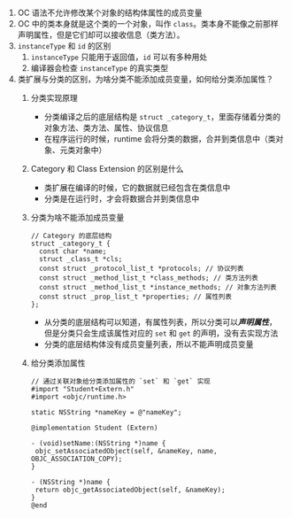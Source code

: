 #

1. OC 语法不允许修改某个对象的结构体属性的成员变量
1. OC 中的类本身就是这个类的一个对象，叫作 `class`。类本身不能像之前那样声明属性，但是它们却可以接收信息（类方法）。
1. `instanceType` 和 `id` 的区别
   1. `instanceType` 只能用于返回值，`id` 可以有多种用处
   1. 编译器会检查 `instanceType` 的真实类型
1. 类扩展与分类的区别，为啥分类不能添加成员变量，如何给分类添加属性？
   1. 分类实现原理
      - 分类编译之后的底层结构是 `struct _category_t`，里面存储着分类的对象方法、类方法、属性、协议信息
      - 在程序运行的时候，runtime 会将分类的数据，合并到类信息中（类对象、元类对象中）
   1. Category 和 Class Extension 的区别是什么
      - 类扩展在编译的时候，它的数据就已经包含在类信息中
      - 分类是在运行时，才会将数据合并到类信息中
   1. 分类为啥不能添加成员变量

      ```objc
      // Category 的底层结构
      struct _category_t {
        const char *name;
        struct _class_t *cls;
        const struct _protocol_list_t *protocols; // 协议列表
        const struct _method_list_t *class_methods; // 类方法列表
        const struct _method_list_t *instance_methods; // 对象方法列表
        const struct _prop_list_t *properties; // 属性列表
      };
      ```

      - 从分类的底层结构可以知道，有属性列表，所以分类可以***声明属性***，但是分类只会生成该属性对应的 `set` 和 `get` 的声明，没有去实现方法
      - 分类的底层结构体没有成员变量列表，所以不能声明成员变量
   1. 给分类添加属性

       ```objc
       // 通过关联对象给分类添加属性的 `set` 和 `get` 实现
       #import "Student+Extern.h"
       #import <objc/runtime.h>

       static NSString *nameKey = @"nameKey";

       @implementation Student (Extern)

       - (void)setName:(NSString *)name {
        objc_setAssociatedObject(self, &nameKey, name, OBJC_ASSOCIATION_COPY);
       }

       - (NSString *)name {
        return objc_getAssociatedObject(self, &nameKey);
       }
       @end
       ```
